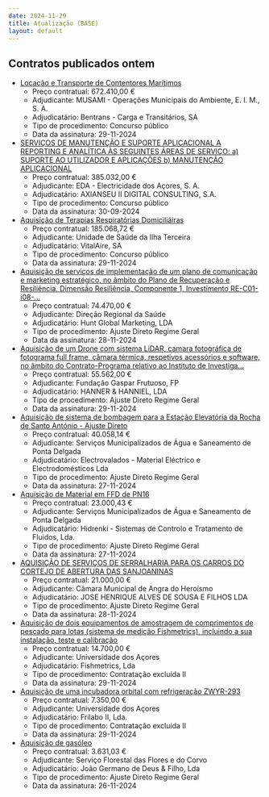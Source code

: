 ```yaml
---
date: 2024-11-29
title: Atualização (BASE)
layout: default
---
```

## Contratos publicados ontem

* [Locação e Transporte de Contentores Marítimos](https://www.base.gov.pt/Base4/pt/detalhe/?type=contratos&id=11056367)
  * Preço contratual: 672.410,00 €
  * Adjudicante: MUSAMI - Operações Municipais do Ambiente, E. I. M., S. A.
  * Adjudicatário: Bentrans - Carga e Transitários, SA
  * Tipo de procedimento: Concurso público
  * Data da assinatura: 29-11-2024
* [SERVIÇOS DE MANUTENÇÃO E SUPORTE APLICACIONAL A REPORTING E ANALÍTICA ÀS  SEGUINTES ÁREAS DE SERVIÇO: a) SUPORTE AO UTILIZADOR E APLICAÇÕES b) MANUTENÇÃO APLICACIONAL](https://www.base.gov.pt/Base4/pt/detalhe/?type=contratos&id=11056120)
  * Preço contratual: 385.032,00 €
  * Adjudicante: EDA - Electricidade dos Açores, S. A.
  * Adjudicatário: AXIANSEU II DIGITAL CONSULTING, S.A.
  * Tipo de procedimento: Concurso público
  * Data da assinatura: 30-09-2024
* [Aquisição de Terapias Respiratórias Domiciliáiras](https://www.base.gov.pt/Base4/pt/detalhe/?type=contratos&id=11056414)
  * Preço contratual: 185.068,72 €
  * Adjudicante: Unidade de Saúde da Ilha Terceira
  * Adjudicatário: VitalAire, SA
  * Tipo de procedimento: Concurso público
  * Data da assinatura: 29-11-2024
* [Aquisição de serviços de implementação de um plano de comunicação e marketing estratégico, no âmbito do Plano de Recuperação e Resiliência, Dimensão Resiliência, Componente 1, Investimento RE-C01-i08-...](https://www.base.gov.pt/Base4/pt/detalhe/?type=contratos&id=11055375)
  * Preço contratual: 74.470,00 €
  * Adjudicante: Direção Regional da Saúde
  * Adjudicatário: Hunt Global Marketing, LDA
  * Tipo de procedimento: Ajuste Direto Regime Geral
  * Data da assinatura: 28-11-2024
* [Aquisição de um Drone com sistema LiDAR, camara fotográfica de fotograma full frame, câmara térmica, respetivos acessórios e software, no âmbito do Contrato-Programa relativo ao Instituto de Investiga...](https://www.base.gov.pt/Base4/pt/detalhe/?type=contratos&id=11056850)
  * Preço contratual: 55.562,00 €
  * Adjudicante: Fundação Gaspar Frutuoso, FP
  * Adjudicatário: HANNER & HANNIEL, LDA
  * Tipo de procedimento: Ajuste Direto Regime Geral
  * Data da assinatura: 29-11-2024
* [Aquisição de sistema de bombagem para a Estação Elevatória da Rocha de Santo António - Ajuste Direto](https://www.base.gov.pt/Base4/pt/detalhe/?type=contratos&id=11056158)
  * Preço contratual: 40.058,14 €
  * Adjudicante: Serviços Municipalizados de Água e Saneamento de Ponta Delgada
  * Adjudicatário: Electrovalados - Material Eléctrico e Electrodomésticos Lda
  * Tipo de procedimento: Ajuste Direto Regime Geral
  * Data da assinatura: 27-11-2024
* [Aquisição de Material em FFD de PN16](https://www.base.gov.pt/Base4/pt/detalhe/?type=contratos&id=11056072)
  * Preço contratual: 23.000,43 €
  * Adjudicante: Serviços Municipalizados de Água e Saneamento de Ponta Delgada
  * Adjudicatário: Hidrenki - Sistemas de Controlo e Tratamento de Fluidos, Lda.
  * Tipo de procedimento: Ajuste Direto Regime Geral
  * Data da assinatura: 27-11-2024
* [AQUISIÇÃO DE SERVIÇOS DE SERRALHARIA PARA OS CARROS DO CORTEJO DE ABERTURA DAS SANJOANINAS](https://www.base.gov.pt/Base4/pt/detalhe/?type=contratos&id=11055495)
  * Preço contratual: 21.000,00 €
  * Adjudicante: Câmara Municipal de Angra do Heroísmo
  * Adjudicatário: JOSE HENRIQUE ALVES DE SOUSA E FILHOS  LDA 
  * Tipo de procedimento: Ajuste Direto Regime Geral
  * Data da assinatura: 28-11-2024
* [Aquisição de dois equipamentos de amostragem de comprimentos de pescado para lotas (sistema de medição Fishmetrics), incluindo a sua instalação, teste e calibração](https://www.base.gov.pt/Base4/pt/detalhe/?type=contratos&id=11057467)
  * Preço contratual: 14.700,00 €
  * Adjudicante: Universidade dos Açores
  * Adjudicatário: Fishmetrics, Lda
  * Tipo de procedimento: Contratação excluída II
  * Data da assinatura: 29-11-2024
* [Aquisição de uma incubadora orbital com refrigeração ZWYR-293](https://www.base.gov.pt/Base4/pt/detalhe/?type=contratos&id=11055704)
  * Preço contratual: 7.350,00 €
  * Adjudicante: Universidade dos Açores
  * Adjudicatário: Frilabo II, Lda.
  * Tipo de procedimento: Contratação excluída II
  * Data da assinatura: 29-11-2024
* [Aquisição de gasóleo](https://www.base.gov.pt/Base4/pt/detalhe/?type=contratos&id=11056291)
  * Preço contratual: 3.631,03 €
  * Adjudicante: Serviço Florestal das Flores e do Corvo
  * Adjudicatário: João Germano de Deus & Filho, Lda
  * Tipo de procedimento: Ajuste Direto Regime Geral
  * Data da assinatura: 26-11-2024

